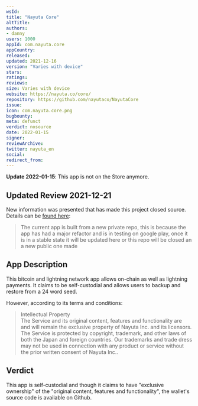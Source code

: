 ```yaml
---
wsId: 
title: "Nayuta Core"
altTitle: 
authors:
- danny
users: 1000
appId: com.nayuta.core
appCountry: 
released: 
updated: 2021-12-16
version: "Varies with device"
stars: 
ratings: 
reviews: 
size: Varies with device
website: https://nayuta.co/core/
repository: https://github.com/nayutaco/NayutaCore
issue: 
icon: com.nayuta.core.png
bugbounty: 
meta: defunct
verdict: nosource
date: 2022-01-15
signer: 
reviewArchive:
twitter: nayuta_en
social:
redirect_from:
---
```


**Update 2022-01-15**: This app is not on the Store anymore.

## Updated Review 2021-12-21

New information was presented that has made this project closed source. Details can be [found here](https://github.com/nayutaco/NayutaCore/issues/3):

> The current app is built from a new private repo, this is because the app has had a major refactor and is in testing on google play, once it is in a stable state it will be updated here or this repo will be closed an a new public one made

## App Description

This bitcoin and lightning network app allows on-chain as well as lightning payments. It claims to be self-custodial and allows users to backup and restore from a 24 word seed.

However, according to its terms and conditions:

> Intellectual Property<br>
> The Service and its original content, features and functionality are and will remain the exclusive property of Nayuta Inc. and its licensors. The Service is protected by copyright, trademark, and other laws of both the Japan and foreign countries. Our trademarks and trade dress may not be used in connection with any product or service without the prior written consent of Nayuta Inc..

## Verdict

This app is self-custodial and though it claims to have "exclusive ownership" of the "original content, features and functionality", the wallet's source code is available on Github.



